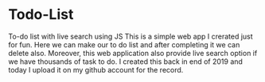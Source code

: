 # Todo-List
To-do list with live search using JS
This is a simple web app I crerated just for fun. Here we can make our to do list and after completing it we can delete also. Moreover, this web application also provide live search option if we have thousands of task to do. I created this back in end of 2019 and today I upload it on my github account for the record.
